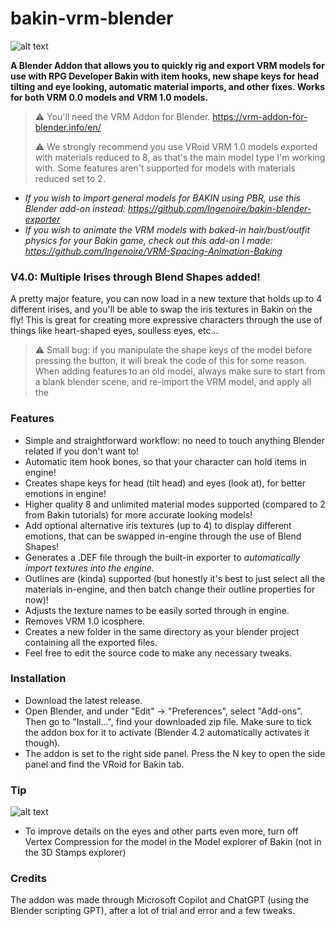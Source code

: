 # bakin-vrm-blender
![alt text](https://i.imgur.com/T6TnJll.png)

**A Blender Addon that allows you to quickly rig and export VRM models for use with RPG Developer Bakin with item hooks, new shape keys for head tilting and eye looking, automatic material imports, and other fixes.
Works for both VRM 0.0 models and VRM 1.0 models.**

>⚠️ You'll need the VRM Addon for Blender. https://vrm-addon-for-blender.info/en/
>
>⚠️ We strongly recommend you use VRoid VRM 1.0 models exported with materials reduced to 8, as that's the main model type I'm working with. Some features aren't supported for models with materials reduced set to 2.

- *If you wish to import general models for BAKIN using PBR, use this Blender add-on instead: https://github.com/Ingenoire/bakin-blender-exporter*
- *If you wish to animate the VRM models with baked-in hair/bust/outfit physics for your Bakin game, check out this add-on I made: https://github.com/Ingenoire/VRM-Spacing-Animation-Baking*

### V4.0: Multiple Irises through Blend Shapes added!
A pretty major feature, you can now load in a new texture that holds up to 4 different irises, and you'll be able to swap the iris textures in Bakin on the fly! This is great for creating more expressive characters through the use of things like heart-shaped eyes, soulless eyes, etc...
>⚠️ Small bug: if you manipulate the shape keys of the model before pressing the button, it will break the code of this for some reason. When adding features to an old model, always make sure to start from a blank blender scene, and re-import the VRM model, and apply all the 

### Features
- Simple and straightforward workflow: no need to touch anything Blender related if you don't want to!
- Automatic item hook bones, so that your character can hold items in engine!
- Creates shape keys for head (tilt head) and eyes (look at), for better emotions in engine!
- Higher quality 8 and unlimited material modes supported (compared to 2 from Bakin tutorials) for more accurate looking models!
- Add optional alternative iris textures (up to 4) to display different emotions, that can be swapped in-engine through the use of Blend Shapes!
- Generates a .DEF file through the built-in exporter to *automatically import textures into the engine.*
- Outlines are (kinda) supported (but honestly it's best to just select all the materials in-engine, and then batch change their outline properties for now)!
- Adjusts the texture names to be easily sorted through in engine.
- Removes VRM 1.0 icosphere.
- Creates a new folder in the same directory as your blender project containing all the exported files.
- Feel free to edit the source code to make any necessary tweaks.

### Installation
- Download the latest release.
- Open Blender, and under "Edit" -> "Preferences", select "Add-ons". Then go to "Install...", find your downloaded zip file. Make sure to tick the addon box for it to activate (Blender 4.2 automatically activates it though).
- The addon is set to the right side panel. Press the N key to open the side panel and find the VRoid for Bakin tab.

### Tip
![alt text](https://i.imgur.com/XAvD2cv.png)
- To improve details on the eyes and other parts even more, turn off Vertex Compression for the model in the Model explorer of Bakin (not in the 3D Stamps explorer)

### Credits
The addon was made through Microsoft Copilot and ChatGPT (using the Blender scripting GPT), after a lot of trial and error and a few tweaks.

